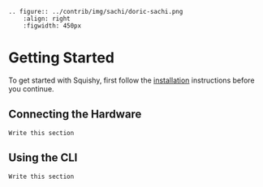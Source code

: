 ```{eval-rst}
.. figure:: ../contrib/img/sachi/doric-sachi.png
	:align: right
	:figwidth: 450px
```

# Getting Started

To get started with Squishy, first follow the [installation] instructions before you continue.


## Connecting the Hardware

```{todo}
Write this section
```

## Using the CLI

```{todo}
Write this section
```


[installation]: ./install.md
